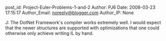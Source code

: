 post_id: Project-Euler-Problems-1-and-2
Author: PJ6
Date: 2008-03-23 17:15:17
Author_Email: noreply@blogger.com
Author_IP: None

J: The DotNet Framework's compiler works extremely well. I would expect that
the newer structures are supported with optimizations that one could otherwise
only achieve writing IL by hand.
